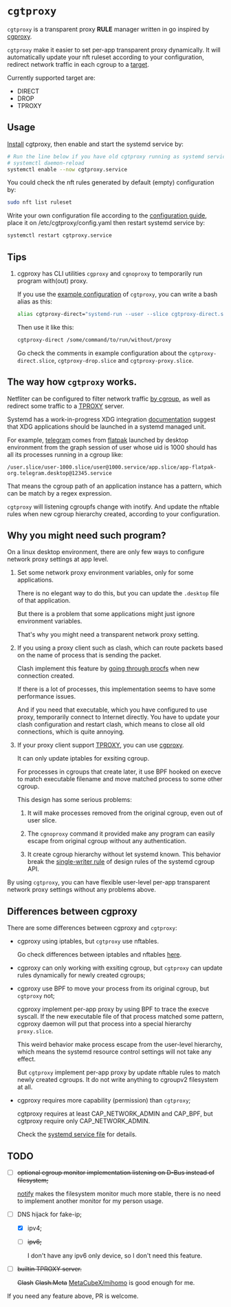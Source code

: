 # `cgtproxy`

`cgtproxy` is a transparent proxy **RULE** manager written in go
inspired by [cgproxy].

[cgproxy]: https://github.com/springzfx/cgproxy

`cgtproxy` make it easier to set per-app transparent proxy dynamically.
It will automatically update your nft ruleset according to your configuration,
redirect network traffic in each cgroup to a [target].

[target]: https://www.frozentux.net/iptables-tutorial/iptables-tutorial.html#TARGETS

Currently supported target are:

- DIRECT
- DROP
- TPROXY

## Usage

[Install](./docs/install.md) cgtproxy,
then enable and start the systemd service by:

```bash
# Run the line below if you have old cgtproxy running as systemd service already.
# systemctl daemon-reload
systemctl enable --now cgtproxy.service
```

You could check the nft rules generated by default (empty) configuration by:

```bash
sudo nft list ruleset
```

Write your own configuration file according to the [configuration guide],
place it on /etc/cgtproxy/config.yaml then restart systemd service by:

```bash
systemctl restart cgtproxy.service
```

[configuration guide]: ./docs/configuration.md

## Tips

1. cgproxy has CLI utilities `cgproxy` and `cgnoproxy`
   to temporarily run program with(out) proxy.

   If you use the [example configuration] of `cgtproxy`,
   you can write a bash alias as this:

   ```bash
   alias cgtproxy-direct="systemd-run --user --slice cgtproxy-direct.slice"
   ```

   Then use it like this:

   ```bash
   cgtproxy-direct /some/command/to/run/without/proxy
   ```

   Go check the comments in example configuration
   about the `cgtproxy-direct.slice`, `cgtproxy-drop.slice`
   and `cgtproxy-proxy.slice`.

[example configuration]: ./misc/config/example.yaml

## The way how `cgtproxy` works.

Netfliter can be configured to filter network traffic [by cgroup],
as well as redirect some traffic to a [TPROXY] server.

[by cgroup]: https://www.spinics.net/lists/netfilter/msg60360.html
[TPROXY]: https://www.infradead.org/~mchehab/kernel_docs/networking/tproxy.html

Systemd has a work-in-progress XDG integration [documentation] suggest that
XDG applications should be launched in a systemd managed unit.

[documentation]: https://systemd.io/DESKTOP_ENVIRONMENTS

For example, [telegram] comes from [flatpak]
launched by desktop environment
from the graph session of user whose uid is 1000
should has all its processes running in a cgroup like:

`/user.slice/user-1000.slice/user@1000.service/app.slice/app-flatpak-org.telegram.desktop@12345.service`

[telegram]: https://github.com/telegramdesktop/tdesktop
[flatpak]: https://github.com/flatpak/flatpak

That means the cgroup path of an application instance has a pattern,
which can be match by a regex expression.

`cgtproxy` will listening cgroupfs change with inotify.
And update the nftable rules when new cgroup hierarchy created,
according to your configuration.

## Why you might need such program?

On a linux desktop environment,
there are only few ways to configure network proxy settings at app level.

1. Set some network proxy environment variables,
   only for some applications.

   There is no elegant way to do this,
   but you can update the `.desktop` file of that application.

   But there is a problem that some applications
   might just ignore environment variables.

   That's why you might need a transparent network proxy setting.

2. If you using a proxy client such as clash,
   which can route packets based on the name of process
   that is sending the packet.

   Clash implement this feature by
   [going through procfs] when new connection created.

   [going through procfs]: https://github.com/Dreamacro/clash/blob/4d66da2277ddaf41f83bd889b064c0a584f7a8ad/component/process/process_linux.go#L129

   If there is a lot of processes,
   this implementation seems to have some performance issues.

   And if you need that executable,
   which you have configured to use proxy,
   temporarily connect to Internet directly.
   You have to update your clash configuration and restart clash,
   which means to close all old connections,
   which is quite annoying.

3. If your proxy client support [TPROXY], you can use [cgproxy].

   It can only update iptables for exsiting cgroup.

   For processes in cgroups that create later,
   it use BPF hooked on execve to match executable filename
   and move matched process to some other cgroup.

   This design has some serious problems:

   1. It will make processes removed from the original cgroup,
      even out of user slice.
   2. The `cgnoproxy` command it provided
      make any program can easily escape from original cgroup
      without any authentication.
   3. It create cgroup hierarchy without let systemd known.
      This behavior break the [single-writer rule]
      of design rules of the systemd cgroup API.

      [single-writer rule]: https://systemd.io/CGROUP_DELEGATION#two-key-design-rules

By using `cgtproxy`,
you can have flexible user-level per-app transparent network proxy settings
without any problems above.

## Differences between cgproxy

There are some differences between cgproxy and `cgtproxy`:

- cgproxy using iptables, but `cgtproxy` use nftables.

  Go check differences between iptables and nftables [here][differences].

  [differences]: https://wiki.nftables.org/wiki-nftables/index.php/Main_differences_with_iptables

- cgproxy can only working with exsiting cgroup,
  but `cgtproxy` can update rules dynamically for newly created cgroups;

- cgproxy use BPF to move your process from its original cgroup,
  but `cgtproxy` not;

  cgproxy implement per-app proxy by using BPF to trace the execve syscall.
  If the new executable file of that process matched some pattern,
  cgproxy daemon will put that process into a special hierarchy `proxy.slice`.

  This weird behavior make process escape from the user-level hierarchy,
  which means the systemd resource control settings will not take any effect.

  But `cgtproxy` implement per-app proxy
  by update nftable rules to match newly created cgroups.
  It do not write anything to cgroupv2 filesystem at all.

- cgproxy requires more capability (permission) than `cgtproxy`;

  cgtproxy requires at least CAP_NETWORK_ADMIN and CAP_BPF,
  but cgtproxy require only CAP_NETWORK_ADMIN.

  Check the [systemd service file] for details.

  [systemd service file]: https://github.com/search?q=repo%3Ablack-desk%2Fcgtproxy%20CapabilityBoundingSet&type=code

## TODO

- [ ] ~~optional cgroup monitor implementation listening on D-Bus
      instead of filesystem;~~

  [notify](https://github.com/rjeczalik/notify)
  makes the filesystem monitor much more stable,
  there is no need to implement another monitor for my person usage.

- [ ] DNS hijack for fake-ip;

  - [x] ipv4;

  - [ ] ~~ipv6;~~

    I don't have any ipv6 only device, so I don't need this feature.

- [ ] ~~builtin TPROXY server.~~

  ~~Clash~~
  ~~Clash.Meta~~
  [MetaCubeX/mihomo](https://github.com/MetaCubeX/mihomo) is good enough for me.

If you need any feature above, PR is welcome.
